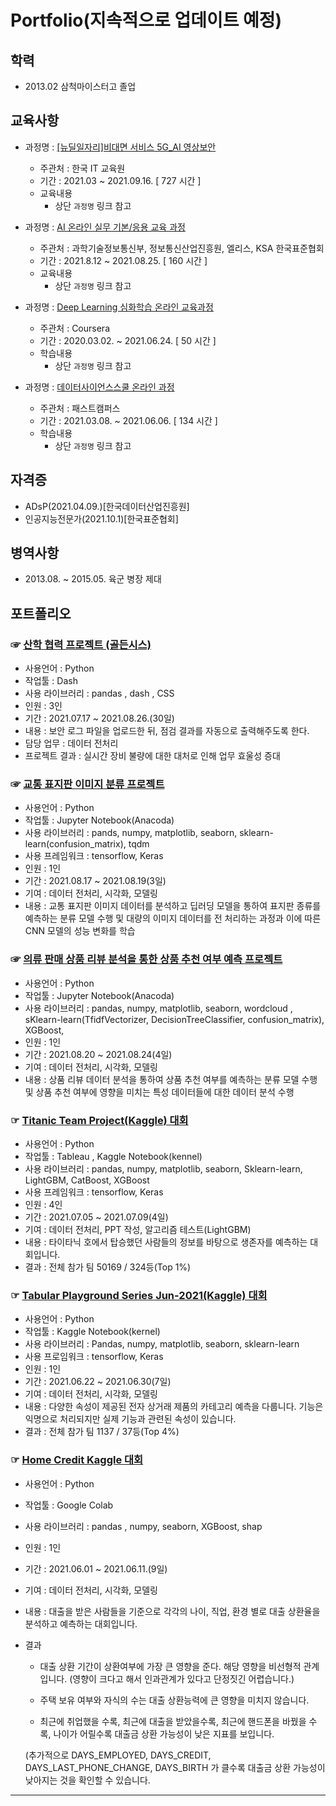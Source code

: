 # Portfolio(지속적으로 업데이트 예정)

## 학력

- 2013.02 삼척마이스터고 졸업

## 교육사항
- 과정명 : [[뉴딜일자리]비대면 서비스 5G_AI 영상보안](https://github.com/jeonghwan94/Education/tree/Data-Scientist/%EA%B5%AD%EB%B9%84%EA%B5%90%EC%9C%A1#readme)
  - 주관처 : 한국 IT 교육원
  - 기간 : 2021.03 ~ 2021.09.16. [ 727 시간 ]
  - 교육내용
    - 상단 `과정명` 링크 참고
  
- 과정명 : [AI 온라인 실무 기본/응용 교육 과정](https://github.com/jeonghwan94/Education/blob/Data-Scientist/%EC%97%98%EB%A6%AC%EC%8A%A4/README.md)
  - 주관처 : 과학기술정보통신부, 정보통신산업진흥원, 엘리스, KSA 한국표준협회
  - 기간 : 2021.8.12 ~ 2021.08.25. [ 160 시간 ]
  - 교육내용
    - 상단 `과정명` 링크 참고

- 과정명 : [Deep Learning 심화학습 온라인 교육과정](https://github.com/jeonghwan94/Education/blob/Data-Scientist/Coursera/README.md)
  - 주관처 : Coursera
  - 기간 : 2020.03.02. ~ 2021.06.24. [ 50 시간 ]
  - 학습내용
    - 상단 `과정명` 링크 참고

- 과정명 : [데이터사이언스스쿨 온라인 과정](https://github.com/jeonghwan94/Education/tree/Data-Scientist/%ED%8C%A8%EC%8A%A4%ED%8A%B8%EC%BA%A0%ED%8D%BC%EC%8A%A4#readme)
  - 주관처 : 패스트캠퍼스
  - 기간 : 2021.03.08. ~ 2021.06.06. [ 134 시간 ]
  - 학습내용
    - 상단 `과정명` 링크 참고

## 자격증
- ADsP(2021.04.09.)[한국데이터산업진흥원]
- 인공지능전문가(2021.10.1)[한국표준협회]

## 병역사항
- 2013.08. ~ 2015.05. 육군 병장 제대

## 포트폴리오

### ☞ [산학 협력 프로젝트 (골든시스)](https://www.notion.so/07cd610daf3241d295e13ba39274dbcd)
- 사용언어 : Python
- 작업툴 : Dash
- 사용 라이브러리 : pandas , dash , CSS
- 인원 : 3인
- 기간 : 2021.07.17 ~ 2021.08.26.(30일)
- 내용 : 보안 로그 파일을 업로드한 뒤, 점검 결과를 자동으로 출력해주도록 한다.
- 담당 업무 : 데이터 전처리
- 프로젝트 결과 : 실시간 장비 불량에 대한 대처로 인해 업무 효울성 증대

### ☞ [교통 표지판 이미지 분류 프로젝트](https://github.com/jeonghwan94/Education/blob/Data-Scientist/%EC%97%98%EB%A6%AC%EC%8A%A4/%EC%82%B0%EC%97%85%EB%8D%B0%EC%9D%B4%ED%84%B0%EB%A5%BC%20%ED%99%9C%EC%9A%A9%ED%95%9C%20%EC%9D%B8%EA%B3%B5%EC%A7%80%EB%8A%A5%20%ED%94%84%EB%A1%9C%EC%A0%9D%ED%8A%B8/%5Bp2%5D%20%EA%B5%90%ED%86%B5%20%ED%91%9C%EC%A7%80%ED%8C%90%20%EC%9D%B4%EB%AF%B8%EC%A7%80%20%EB%B6%84%EB%A5%98.ipynb)
- 사용언어 : Python
- 작업툴 : Jupyter Notebook(Anacoda)
- 사용 라이브러리 : pands, numpy, matplotlib, seaborn, sklearn-learn(confusion_matrix), tqdm
- 사용 프레임워크 : tensorflow, Keras
- 인원 : 1인
- 기간 : 2021.08.17 ~ 2021.08.19(3일)
- 기여 : 데이터 전처리, 시각화, 모델링
- 내용 : 교통 표지판 이미지 데이터를 분석하고 딥러딩 모델을 통하여 표지판 종류를 예측하는 분류 모델 수행 및 대량의 이미지 데이터를 전 처리하는 과정과 이에 따른 CNN 모델의 성능 변화를 학습

### ☞ [의류 판매 상품 리뷰 분석을 통한 상품 추천 여부 예측 프로젝트](https://github.com/jeonghwan94/Education/blob/Data-Scientist/%EC%97%98%EB%A6%AC%EC%8A%A4/%EC%82%B0%EC%97%85%EB%8D%B0%EC%9D%B4%ED%84%B0%EB%A5%BC%20%ED%99%9C%EC%9A%A9%ED%95%9C%20%EC%9D%B8%EA%B3%B5%EC%A7%80%EB%8A%A5%20%ED%94%84%EB%A1%9C%EC%A0%9D%ED%8A%B8/%5Bp1%5D%20%EC%9D%98%EB%A5%98%20%ED%8C%90%EB%A7%A4%20%EC%83%81%ED%92%88%20%EB%A6%AC%EB%B7%B0%20%EB%B6%84%EC%84%9D%EC%9D%84%20%ED%86%B5%ED%95%9C%20%EC%83%81%ED%92%88%20%EC%B6%94%EC%B2%9C%20%EC%97%AC%EB%B6%80%20%EC%98%88%EC%B8%A1.ipynb)
- 사용언어 : Python
- 작업툴 : Jupyter Notebook(Anacoda)
- 사용 라이브러리 : pandas, numpy, matplotlib, seaborn, wordcloud , sKlearn-learn(TfidfVectorizer, DecisionTreeClassifier, confusion_matrix), XGBoost,
- 인원 : 1인
- 기간 : 2021.08.20 ~ 2021.08.24(4일)
- 기여 : 데이터 전처리, 시각화, 모델링
- 내용 : 상품 리뷰 데이터 분석을 통하여 상품 추천 여부를 예측하는 분류 모델 수행 및 상품 추천 여부에 영향을 미치는 특성 데이터들에 대한 데이터 분석 수행

### ☞ [Titanic Team Project(Kaggle) 대회](https://github.com/jeonghwan94/Project/blob/master/Team%20Project/Kaggle%20Titanic%20Team%20Project.pdf)
- 사용언어 : Python
- 작업툴 : Tableau , Kaggle Notebook(kennel) 
- 사용 라이브러리 : pandas, numpy, matplotlib, seaborn, Sklearn-learn, LightGBM, CatBoost, XGBoost
- 사용 프레임워크 : tensorflow, Keras
- 인원 : 4인
- 기간 : 2021.07.05 ~ 2021.07.09(4일)
- 기여 : 데이터 전처리, PPT 작성, 알고리즘 테스트(LightGBM)
- 내용 : 타이타닉 호에서 탑승했던 사람들의 정보를 바탕으로 생존자를 예측하는 대회입니다.
- 결과 : 전체 참가 팀 50169 / 324등(Top 1%)

### ☞ [Tabular Playground Series Jun-2021(Kaggle) 대회](https://github.com/jeonghwan94/Project/blob/master/Tabular%20Playground%20Series%20Jun-2021/keras.ipynb)
- 사용언어 : Python
- 작업툴 : Kaggle Notebook(kernel)
- 사용 라이브러리 : Pandas, numpy, matplotlib, seaborn, sklearn-learn
- 사용 프로임워크 : tensorflow, Keras
- 인원 : 1인
- 기간 : 2021.06.22 ~ 2021.06.30(7일)
- 기여 : 데이터 전처리, 시각화, 모델링
- 내용 : 다양한 속성이 제공된 전자 상거래 제품의 카테고리 예측을 다룹니다. 기능은 익명으로 처리되지만 실제 기능과 관련된 속성이 있습니다.
- 결과 : 전체 참가 팀 1137 / 37등(Top 4%)

### ☞ [Home Credit Kaggle 대회](https://github.com/jeonghwan94/Project/blob/master/Personal%20Project%201/Home_Credit_kaggle.ipynb)
- 사용언어 : Python
- 작업툴 : Google Colab
- 사용 라이브러리 : pandas , numpy, seaborn, XGBoost, shap
- 인원 : 1인
- 기간 : 2021.06.01 ~ 2021.06.11.(9일)
- 기여 : 데이터 전처리, 시각화, 모델링
- 내용 : 대출을 받은 사람들을 기준으로 각각의 나이, 직업, 환경 별로 대출 상환율을 분석하고 예측하는 대회입니다.
- 결과
   - 대출 상환 기간이 상환여부에 가장 큰 영향을 준다. 해당 영향을 비선형적 관계입니다.
     (영향이 크다고 해서 인과관계가 있다고 단정짓긴 어렵습니다.)

   - 주택 보유 여부와 자식의 수는 대출 상환능력에 큰 영향을 미치지 않습니다.

   - 최근에 취업했을 수록, 최근에 대출을 받았을수록, 최근에 핸드폰을 바꿨을 수록, 나이가 어릴수록 대출금 상환 가능성이 낮은 지표를 보입니다.

    (추가적으로 DAYS_EMPLOYED, DAYS_CREDIT, DAYS_LAST_PHONE_CHANGE, DAYS_BIRTH 가 클수록 대출금 상환 가능성이 낮아지는 것을 확인할 수 있습니다.
---

